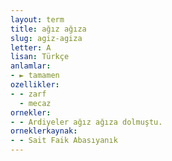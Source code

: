 ```yaml
---
layout: term
title: ağız ağıza
slug: agiz-agiza
letter: A
lisan: Türkçe
anlamlar:
- ► tamamen
ozellikler:
- - zarf
  - mecaz
ornekler:
- - Ardiyeler ağız ağıza dolmuştu.
orneklerkaynak:
- - Sait Faik Abasıyanık
---
```

